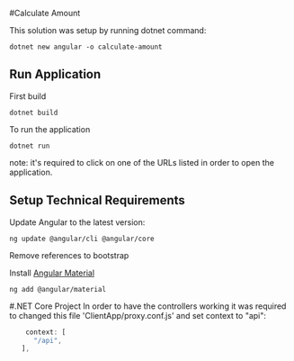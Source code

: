 #Calculate Amount

This solution was setup by running dotnet command: 
```
dotnet new angular -o calculate-amount
````

## Run Application
First build 
```
dotnet build
```
To run the application
```
dotnet run
```
note: it's required to click on one of the URLs listed in order to open the application.

## Setup Technical Requirements
Update Angular to the latest version:
```
ng update @angular/cli @angular/core
```
Remove references to bootstrap

Install [Angular Material](https://material.angular.io/)
```
ng add @angular/material
```

#.NET Core Project
In order to have the controllers working it was required to changed this file 'ClientApp/proxy.conf.js' and set context to "api":
```js
    context: [
      "/api",
   ],
```